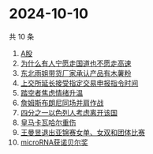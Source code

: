 # 2024-10-10

共 10 条

<!-- BEGIN -->
<!-- 最后更新时间 Thu Oct 10 2024 02:20:19 GMT+0800 (China Standard Time) -->

1. [A股](https://www.zhihu.com/search?q=A股)
1. [为什么有人宁愿走国道也不愿走高速](https://www.zhihu.com/search?q=为什么有人宁愿走国道也不愿走高速)
1. [东北雨姐带货厂家承认产品有木薯粉](https://www.zhihu.com/search?q=东北雨姐带货厂家承认产品有木薯粉)
1. [上交所延长接受指定交易申报指令时间](https://www.zhihu.com/search?q=上交所延长接受指定交易申报指令时间)
1. [踏空者焦虑情绪升温](https://www.zhihu.com/search?q=踏空者焦虑情绪升温)
1. [詹姆斯布朗尼同场并肩作战](https://www.zhihu.com/search?q=詹姆斯布朗尼同场并肩作战)
1. [四分之一以色列人考虑离开该国](https://www.zhihu.com/search?q=四分之一以色列人考虑离开该国)
1. [皇马卡瓦哈尔重伤](https://www.zhihu.com/search?q=皇马卡瓦哈尔重伤)
1. [王曼昱退出亚锦赛女单、女双和团体比赛](https://www.zhihu.com/search?q=王曼昱退出亚锦赛女单、女双和团体比赛)
1. [microRNA获诺贝尔奖](https://www.zhihu.com/search?q=microRNA获诺贝尔奖)

<!-- END -->
